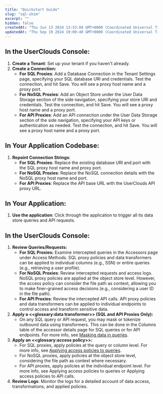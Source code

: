 ```yaml
---
title: "Quickstart Guide"
slug: "sql-shim"
excerpt: ""
hidden: false
createdAt: "Thu Jun 13 2024 13:53:04 GMT+0000 (Coordinated Universal Time)"
updatedAt: "Thu Sep 19 2024 19:09:40 GMT+0000 (Coordinated Universal Time)"
---
```

## In the UserClouds Console:

1. **Create a Tenant**: Set up your tenant if you haven't already.
2. **Create a Connection:**
   - **For SQL Proxies**: Add a Database Connection in the Tenant Settings page, specifying your SQL database URI and credentials. Test the connection, and hit Save. You will see a proxy host name and a proxy port.
   - **For NoSQL Proxies**: Add an Object Store under the User Data Storage section of the side navigation, specifying your store URI and credentials. Test the connection, and hit Save. You will see a proxy host name and a proxy port.
   - **For API Proxies**: Add an API connection under the User Data Storage section of the side navigation, specifying your API keys or authentication as needed. Test the connection, and hit Save. You will see a proxy host name and a proxy port.

## In Your Application Codebase:

1. **Repoint Connection Strings**: 
   - **For SQL Proxies**: Replace the existing database URI and port with the SQL proxy host name and proxy port.
   - **For NoSQL Proxies**: Replace the NoSQL connection details with the NoSQL proxy host name and port.
   - **For API Proxies**: Replace the API base URL with the UserClouds API proxy URL.

## In Your Application:

1. **Use the application**: Click through the application to trigger all its data store queries and API requests.

## In the UserClouds Console:

1. **Review Queries/Requests:**
   - **For SQL Proxies:** Examine intercepted queries in the Accessors page under Access Methods. SQL proxy policies and data transformers can be applied to individual columns (e.g., SSN) or entire queries (e.g., retrieving a user profile).
   - **For NoSQL Proxies**: Review intercepted requests and access logs. NoSQL proxy policies are applied at the object store level. However, the access policy can consider the file path as context, allowing you to make finer-grained access decisions (e.g., considering a user ID in the file path).
   - **For API Proxies**: Review the intercepted API calls. API proxy policies and data transformers can be applied to individual endpoints to control access and transform sensitive data.
2. **Apply a <<glossary:data transformer>> (SQL and API Proxies Only):**
   - On any SQL query or API request, you may mask or tokenize outbound data using transformers. This can be done in the Columns table of the accessor details page for SQL queries or for API endpoints. For more info, see [Masking data in queries](https://docs.userclouds.com/docs/masking-data-using-the-sql-shim).
3. **Apply an <<glossary:access policy>>:**
   - For SQL proxies, apply policies at the query or column level. For more info, see [Applying access policies to queries](https://docs.userclouds.com/docs/applying-access-policies-to-queries).
   - For NoSQL proxies, apply policies at the object store level, considering the file path as context where necessary.
   - For API proxies, apply policies at the individual endpoint level. For more info, see Applying access policies to queries or Applying access policies to API calls.
4. **Review Logs**: Monitor the logs for a detailed account of data access, transformations, and applied policies.
